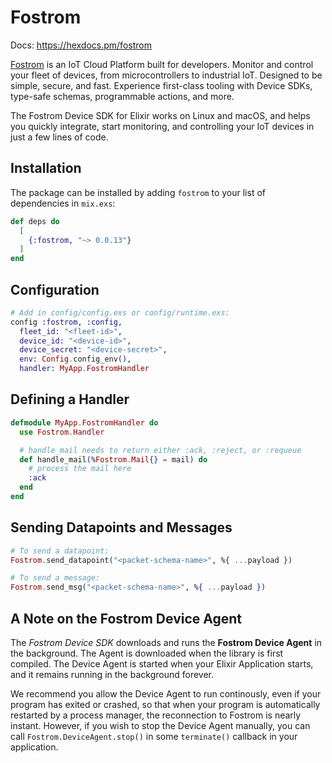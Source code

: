 # Fostrom

Docs: <https://hexdocs.pm/fostrom>

[Fostrom](https://fostrom.io) is an IoT Cloud Platform built for developers. Monitor and control your fleet of devices, from microcontrollers to industrial IoT. Designed to be simple, secure, and fast. Experience first-class tooling with Device SDKs, type-safe schemas, programmable actions, and more.

The Fostrom Device SDK for Elixir works on Linux and macOS, and helps you quickly integrate, start monitoring, and controlling your IoT devices in just a few lines of code.

## Installation

The package can be installed by adding `fostrom` to your list of dependencies in `mix.exs`:

```elixir
def deps do
  [
    {:fostrom, "~> 0.0.13"}
  ]
end
```


## Configuration

```elixir
# Add in config/config.exs or config/runtime.exs:
config :fostrom, :config,
  fleet_id: "<fleet-id>",
  device_id: "<device-id>",
  device_secret: "<device-secret>",
  env: Config.config_env(),
  handler: MyApp.FostromHandler
```

## Defining a Handler

```elixir
defmodule MyApp.FostromHandler do
  use Fostrom.Handler

  # handle_mail needs to return either :ack, :reject, or :requeue
  def handle_mail(%Fostrom.Mail{} = mail) do
    # process the mail here
    :ack
  end
end
```

## Sending Datapoints and Messages

```elixir
# To send a datapoint:
Fostrom.send_datapoint("<packet-schema-name>", %{ ...payload })

# To send a message:
Fostrom.send_msg("<packet-schema-name>", %{ ...payload })
```


## A Note on the Fostrom Device Agent

The _Fostrom Device SDK_ downloads and runs the **Fostrom Device Agent** in the background. The Agent is downloaded when the library is first compiled. The Device Agent is started when your Elixir Application starts, and it remains running in the background forever.

We recommend you allow the Device Agent to run continously, even if your program has exited or crashed, so that when your program is automatically restarted by a process manager, the reconnection to Fostrom is nearly instant. However, if you wish to stop the Device Agent manually, you can call `Fostrom.DeviceAgent.stop()` in some `terminate()` callback in your application.
